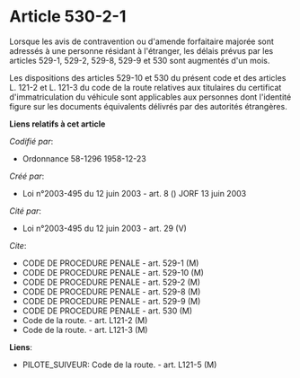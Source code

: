 # Article 530-2-1

Lorsque les avis de contravention ou d'amende forfaitaire majorée sont adressés à une personne résidant à l'étranger, les
délais prévus par les articles 529-1, 529-2, 529-8, 529-9 et 530 sont augmentés d'un mois.

Les dispositions des articles 529-10 et 530 du présent code et des articles L. 121-2 et L. 121-3 du code de la route
relatives aux titulaires du certificat d'immatriculation du véhicule sont applicables aux personnes dont l'identité figure
sur les documents équivalents délivrés par des autorités étrangères.

**Liens relatifs à cet article**

_Codifié par_:

  - Ordonnance 58-1296 1958-12-23

_Créé par_:

  - Loi n°2003-495 du 12 juin 2003 - art. 8 () JORF 13 juin 2003

_Cité par_:

  - Loi n°2003-495 du 12 juin 2003 - art. 29 (V)

_Cite_:

  - CODE DE PROCEDURE PENALE - art. 529-1 (M)
  - CODE DE PROCEDURE PENALE - art. 529-10 (M)
  - CODE DE PROCEDURE PENALE - art. 529-2 (M)
  - CODE DE PROCEDURE PENALE - art. 529-8 (M)
  - CODE DE PROCEDURE PENALE - art. 529-9 (M)
  - CODE DE PROCEDURE PENALE - art. 530 (M)
  - Code de la route. - art. L121-2 (M)
  - Code de la route. - art. L121-3 (M)

**Liens**:

  - PILOTE_SUIVEUR: Code de la route. - art. L121-5 (M)
